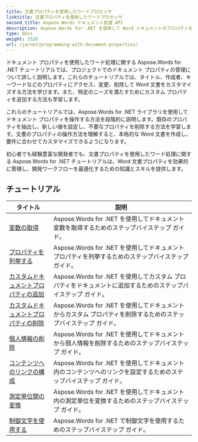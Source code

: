 ```yaml
---
title: 文書プロパティを使用したワードプロセッサ
linktitle: 文書プロパティを使用したワードプロセッサ
second_title: Aspose.Words ドキュメント処理 API
description: Aspose.Words for .NET を使用して Word ドキュメントのプロパティを管理する方法を学びます。このチュートリアルでは、プロパティの読み取りと書き込み、デフォルトのプロパティのカスタマイズなどのさまざまな機能について説明します。
type: docs
weight: 1520
url: /ja/net/programming-with-document-properties/
---
```

ドキュメント プロパティを使用したワード処理に関する Aspose.Words for .NET チュートリアルでは、プロジェクトでのドキュメント プロパティの管理について詳しく説明します。これらのチュートリアルでは、タイトル、作成者、キーワードなどのプロパティにアクセス、変更、削除して Word 文書をカスタマイズする方法を学びます。また、特定のニーズを満たすためにカスタム プロパティを追加する方法も学習します。

これらのチュートリアルでは、Aspose.Words for .NET ライブラリを使用してドキュメント プロパティを操作する方法を段階的に説明します。既存のプロパティを抽出し、新しい値を設定し、不要なプロパティを削除する方法を学習します。文書のプロパティの操作方法を理解すると、本格的な Word 文書を作成し、要件に合わせてカスタマイズできるようになります。

初心者でも経験豊富な開発者でも、文書プロパティを使用したワード処理に関する Aspose.Words for .NET チュートリアルは、Word 文書プロパティを効果的に管理し、開発ワークフローを最適化するための知識とスキルを提供します。

 ## チュートリアル
| タイトル | 説明 |
| --- | --- |
| [変数の取得](./get-variables/) | Aspose.Words for .NET を使用してドキュメント変数を取得するためのステップバイステップ ガイド。 |
| [プロパティを列挙する](./enumerate-properties/) | Aspose.Words for .NET を使用してドキュメント プロパティを列挙するためのステップバイステップ ガイド。 |
| [カスタムドキュメントプロパティの追加](./add-custom-document-properties/) | Aspose.Words for .NET を使用してカスタム プロパティをドキュメントに追加するためのステップバイステップ ガイド。 |
| [カスタムドキュメントプロパティの削除](./remove-custom-document-properties/) | Aspose.Words for .NET を使用してドキュメントからカスタム プロパティを削除するためのステップバイステップ ガイド。 |
| [個人情報の削除](./remove-personal-information/) | Aspose.Words for .NET を使用してドキュメントから個人情報を削除するためのステップバイステップ ガイド。 |
| [コンテンツへのリンクの構成](./configuring-link-to-content/) | Aspose.Words for .NET を使用してドキュメント内のコンテンツへのリンクを設定するためのステップバイステップ ガイド。 |
| [測定単位間の変換](./convert-between-measurement-units/) | Aspose.Words for .NET を使用してドキュメント内の測定単位を変換するためのステップバイステップ ガイド。 |
| [制御文字を使用する](./use-control-characters/) | Aspose.Words for .NET で制御文字を使用するためのステップバイステップ ガイド。 |